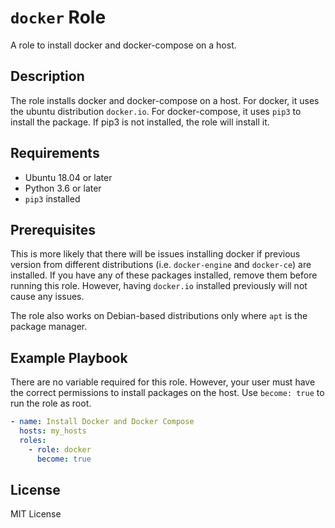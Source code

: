 # `docker` Role

A role to install docker and docker-compose on a host.

## Description

The role installs docker and docker-compose on a host. For docker, it uses the ubuntu distribution `docker.io`. For docker-compose, it uses `pip3` to install the package. If pip3 is not installed, the role will install it.

## Requirements

- Ubuntu 18.04 or later
- Python 3.6 or later
- `pip3` installed

## Prerequisites

This is more likely that there will be issues installing docker if previous version from different distributions (i.e. `docker-engine` and `docker-ce`) are installed. If you have any of these packages installed, remove them before running this role. However, having `docker.io` installed previously will not cause any issues.

The role also works on Debian-based distributions only where `apt` is the package manager.

## Example Playbook

There are no variable required for this role. However, your user must have the correct permissions to install packages on the host. Use `become: true` to run the role as root.

```yaml
- name: Install Docker and Docker Compose
  hosts: my_hosts
  roles:
    - role: docker
      become: true
```

## License

MIT License
